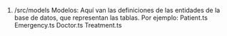 1. /src/models
Modelos: Aquí van las definiciones de las entidades de la base de datos, que representan las tablas. Por ejemplo:
Patient.ts
Emergency.ts
Doctor.ts
Treatment.ts

